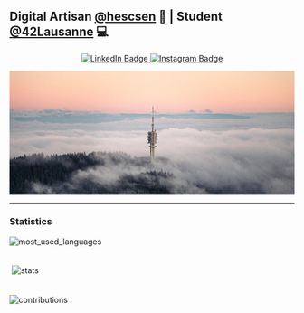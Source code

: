 <h2>
  Digital Artisan <a href="https://www.hescsen.com/">@hescsen</a> 🚀 | Student <a href="https://www.42lausanne.ch/">@42Lausanne</a> 💻
</h2>
  
</h2>

<div id="header" align="center">
	<div id="badges">
		<a href="https://www.linkedin.com/in/sylvainnicolet/">
			<img src="https://img.shields.io/badge/LinkedIn-blue?style=for-the-badge&logo=linkedin&logoColor=white" alt="LinkedIn Badge"/>
		</a>
		<a href="https://instagram/@hescsen/">
			<img src="https://img.shields.io/badge/Instagram-E4405F?style=for-the-badge&logo=instagram&logoColor=white" alt="Instagram Badge"/>
		</a>
	</div>
</div>

<p><img align="center" src="img/header.jpg" alt="header" /></p>

---

<h3 align="left">Statistics</h3>
<p><img align="center" style="margin-bottom: 20px;" src="https://github-readme-stats.vercel.app/api/top-langs?username=sylvainnicolet&show_icons=true&locale=en&layout=compact" alt="most_used_languages" /></p>

<p>&nbsp;<img align="center" style="margin-bottom: 20px;" src="https://github-readme-stats.vercel.app/api?username=sylvainnicolet&show_icons=true&locale=en" alt="stats" /></p>

<p><img align="center" src="https://github-readme-streak-stats.herokuapp.com/?user=sylvainnicolet&theme=default" alt="contributions" /></p>
